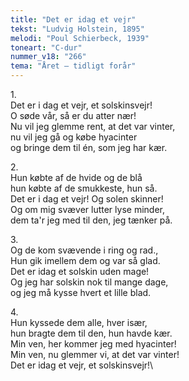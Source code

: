 ```yaml
---
title: "Det er idag et vejr"
tekst: "Ludvig Holstein, 1895"
melodi: "Poul Schierbeck, 1939"
toneart: "C-dur"
nummer_v18: "266"
tema: "Året – tidligt forår"
---
```


1\.\
Det er i dag et vejr, et solskinsvejr!\
O søde vår, så er du atter nær!\
Nu vil jeg glemme rent, at det var vinter,\
nu vil jeg gå og købe hyacinter\
og bringe dem til én, som jeg har kær.

2\.\
Hun købte af de hvide og de blå\
hun købte af de smukkeste, hun så.\
Det er i dag et vejr! Og solen skinner!\
Og om mig svæver lutter lyse minder,\
dem ta'r jeg med til den, jeg tænker på.

3\.\
Og de kom svævende i ring og rad.,\
Hun gik imellem dem og var så glad.\
Det er idag et solskin uden mage!\
Og jeg har solskin nok til mange dage,\
og jeg må kysse hvert et lille blad.

4\.\
Hun kyssede dem alle, hver især,\
hun bragte dem til den, hun havde kær.\
Min ven, her kommer jeg med hyacinter!\
Min ven, nu glemmer vi, at det var vinter!\
Det er idag et vejr, et solskinsvejr!\
